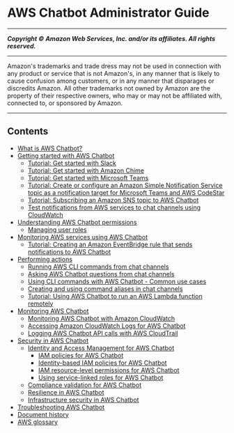 # AWS Chatbot Administrator Guide

-----
*****Copyright &copy; Amazon Web Services, Inc. and/or its affiliates. All rights reserved.*****

-----
Amazon's trademarks and trade dress may not be used in
connection with any product or service that is not Amazon's,
in any manner that is likely to cause confusion among customers,
or in any manner that disparages or discredits Amazon. All other
trademarks not owned by Amazon are the property of their respective
owners, who may or may not be affiliated with, connected to, or
sponsored by Amazon.

-----
## Contents
+ [What is AWS Chatbot?](what-is.md)
+ [Getting started with AWS Chatbot](getting-started.md)
   + [Tutorial: Get started with Slack](slack-setup.md)
   + [Tutorial: Get started with Amazon Chime](chime-setup.md)
   + [Tutorial: Get started with Microsoft Teams](teams-setup.md)
   + [Tutorial: Create or configure an Amazon Simple Notification Service topic as a notification target for Microsoft Teams and AWS CodeStar](teams-codestar.md)
   + [Tutorial: Subscribing an Amazon SNS topic to AWS Chatbot](subscribe-sns-topic.md)
   + [Test notifications from AWS services to chat channels using CloudWatch](test-notifications-cw.md)
+ [Understanding AWS Chatbot permissions](understanding-permissions.md)
   + [Managing user roles](manage-user-roles.md)
+ [Monitoring AWS services using AWS Chatbot](related-services.md)
   + [Tutorial: Creating an Amazon EventBridge rule that sends notifications to AWS Chatbot](create-eventbridge-rule.md)
+ [Performing actions](performing-actions.md)
   + [Running AWS CLI commands from chat channels](chatbot-cli-commands.md)
   + [Asking AWS Chatbot questions from chat channels](asking-questions.md)
   + [Using CLI commands with AWS Chatbot - Common use cases](common-use-cases.md)
   + [Creating and using command aliases in chat channels](creating-aliases.md)
   + [Tutorial: Using AWS Chatbot to run an AWS Lambda function remotely](chatbot-run-lambda-function-remotely-tutorial.md)
+ [Monitoring AWS Chatbot](monitoring-chatbot.md)
   + [Monitoring AWS Chatbot with Amazon CloudWatch](monitoring-cloudwatch.md)
   + [Accessing Amazon CloudWatch Logs for AWS Chatbot](cloudwatch-logs.md)
   + [Logging AWS Chatbot API calls with AWS CloudTrail](logging-using-cloudtrail.md)
+ [Security in AWS Chatbot](security.md)
   + [Identity and Access Management for AWS Chatbot](security-iam.md)
      + [IAM policies for AWS Chatbot](chatbot-iam-policies.md)
      + [Identity-based IAM policies for AWS Chatbot](security_iam_service-with-iam-id-based-policies.md)
      + [IAM resource-level permissions for AWS Chatbot](security_iam_service-with-iam-resource-based-policies.md)
      + [Using service-linked roles for AWS Chatbot](using-service-linked-roles.md)
   + [Compliance validation for AWS Chatbot](chatbot-compliance.md)
   + [Resilience in AWS Chatbot](disaster-recovery-resiliency.md)
   + [Infrastructure security in AWS Chatbot](infrastructure-security.md)
+ [Troubleshooting AWS Chatbot](chatbot-troubleshooting.md)
+ [Document history](doc-history.md)
+ [AWS glossary](glossary.md)